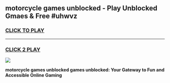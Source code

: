 
## motorcycle games unblocked - Play Unblocked Gmaes & Free #uhwvz
<h3>
<a href="https://news.freeplayer.one?title=motorcycle_games_unblocked&ref=03M">CLICK TO PLAY</a></h3>
<hr>

<h3>
<a href="https://news.freeplayer.one?title=motorcycle_games_unblocked&ref=03M">CLICK 2 PLAY</a>
  
</h3>

<a href="https://news.freeplayer.one?title=motorcycle_games_unblocked&ref=03M"><img src="https://clearcache.store/games.png"></a>


**motorcycle games unblocked games unblocked: Your Gateway to Fun and Accessible Online Gaming**
